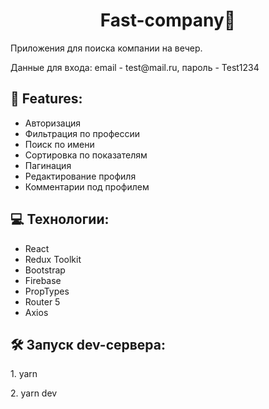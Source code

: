 
<h1 align="center" id="title">Fast-company👫</h1>

<p id="description">Приложения для поиска компании на вечер. </p>
<p id="description">Данные для входа: email - test@mail.ru, пароль - Test1234</p>

  
  
<h2>🧐 Features:</h2>

*   Авторизация
*   Фильтрация по профессии
*   Поиск по имени
*   Сортировка по показателям
*   Пагинация
*   Редактирование профиля
*   Комментарии под профилем
  
<h2>💻 Технологии:</h2>

*   React
*   Redux Toolkit
*   Bootstrap
*   Firebase
*   PropTypes
*   Router 5
*   Axios

<h2>🛠️ Запуск dev-сервера:</h2>

<p>1. yarn</p>
<p>2. yarn dev</p>

